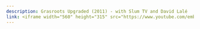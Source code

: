 ```yaml
---
description: Grasroots Upgraded (2011) - with Slum TV and David Lalé
link: <iframe width="560" height="315" src="https://www.youtube.com/embed/e18_r-prYuk?si=obp_CW_5rEIVh30k" title="YouTube video player" frameborder="0" allow="accelerometer; autoplay; clipboard-write; encrypted-media; gyroscope; picture-in-picture; web-share" referrerpolicy="strict-origin-when-cross-origin" allowfullscreen></iframe>
---
```

